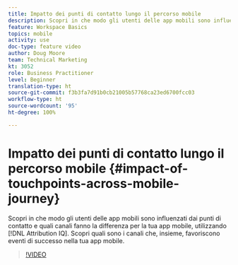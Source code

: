 ```yaml
---
title: Impatto dei punti di contatto lungo il percorso mobile
description: Scopri in che modo gli utenti delle app mobili sono influenzati dai punti di contatto e quali canali fanno la differenza per la tua app mobile, utilizzando Attribution IQ. Scopri quali sono i canali che, insieme, favoriscono eventi di successo nella tua app mobile.
feature: Workspace Basics
topics: mobile
activity: use
doc-type: feature video
author: Doug Moore
team: Technical Marketing
kt: 3052
role: Business Practitioner
level: Beginner
translation-type: ht
source-git-commit: f3b3fa7d91b0cb21005b57768ca23ed6700fcc03
workflow-type: ht
source-wordcount: '95'
ht-degree: 100%

---
```



# Impatto dei punti di contatto lungo il percorso mobile {#impact-of-touchpoints-across-mobile-journey}

Scopri in che modo gli utenti delle app mobili sono influenzati dai punti di contatto e quali canali fanno la differenza per la tua app mobile, utilizzando [!DNL Attribution IQ]. Scopri quali sono i canali che, insieme, favoriscono eventi di successo nella tua app mobile.

>[!VIDEO](https://video.tv.adobe.com/v/27827/?quality=12)
